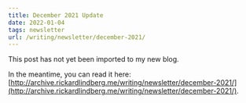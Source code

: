 ```yaml
---
title: December 2021 Update
date: 2022-01-04
tags: newsletter
url: /writing/newsletter/december-2021/
---
```


This post has not yet been imported to my new blog.

In the meantime, you can read it here: [http://archive.rickardlindberg.me/writing/newsletter/december-2021/](http://archive.rickardlindberg.me/writing/newsletter/december-2021/).
